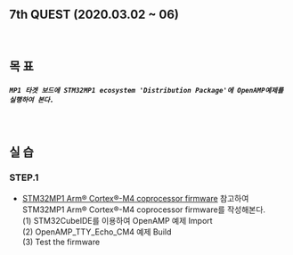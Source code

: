 ## 7th QUEST (2020.03.02 ~ 06)
<br/>

## 목 표
##### `MP1 타겟 보드에 STM32MP1 ecosystem 'Distribution Package'에 OpenAMP예제를 실행하여 본다.`
<br/>

## 실 습
### STEP.1
+ [STM32MP1 Arm® Cortex®-M4 coprocessor firmware](https://wiki.st.com/stm32mpu/wiki/Modify,_rebuild_and_reload_a_firmware) 참고하여 STM32MP1 Arm® Cortex®-M4 coprocessor firmware를 작성해본다.<br/>
  (1) STM32CubeIDE를 이용하여 OpenAMP 예제 Import<br/>
  (2) OpenAMP_TTY_Echo_CM4 예제 Build<br/>
  (3) Test the firmware<br/>
